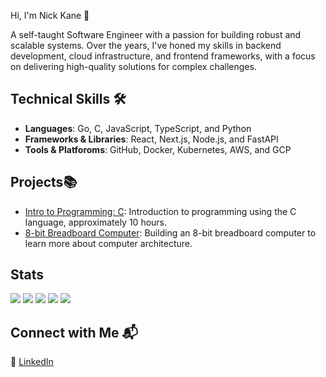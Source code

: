 Hi, I'm Nick Kane 👋

A self-taught Software Engineer with a passion for building robust and scalable systems. Over the years, I've honed my skills in backend development, cloud infrastructure, and frontend frameworks, with a focus on delivering high-quality solutions for complex challenges.

## Technical Skills 🛠️
- **Languages**: Go, C, JavaScript, TypeScript, and Python
- **Frameworks & Libraries**: React, Next.js, Node.js, and FastAPI
- **Tools &  Platforoms**: GitHub, Docker, Kubernetes, AWS, and GCP

## Projects📚
- [Intro to Programming: C](https://www.youtube.com/watch?v=axl96vCnAuI&list=PLgfw5lqJ3h8rWUBm0r6qoiEwhJubepp_h): Introduction to programming using the C language, approximately 10 hours.
- [8-bit Breadboard Computer](https://www.youtube.com/watch?v=axl96vCnAuI&list=PLgfw5lqJ3h8rWUBm0r6qoiEwhJubepp_h): Building an 8-bit breadboard computer to learn more about computer architecture.

## Stats
![](http://github-profile-summary-cards.vercel.app/api/cards/profile-details?username=nkane&theme=dracula)
![](http://github-profile-summary-cards.vercel.app/api/cards/repos-per-language?username=nkane&theme=dracula)
![](http://github-profile-summary-cards.vercel.app/api/cards/most-commit-language?username=nkane&theme=dracula)
![](http://github-profile-summary-cards.vercel.app/api/cards/stats?username=nkane&theme=dracula)
![](http://github-profile-summary-cards.vercel.app/api/cards/productive-time?username=nkane&theme=dracula&utcOffset=8)


## Connect with Me 📬
🔗 [LinkedIn](https://www.linkedin.com/in/nkanedev/)
